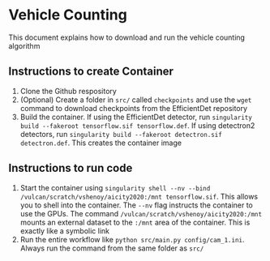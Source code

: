 # Vehicle Counting
This document explains how to download and run the vehicle counting algorithm

## Instructions to create Container
1. Clone the Github respository
2. (Optional) Create a folder in `src/` called `checkpoints` and use the `wget` command to download checkpoints from the EfficientDet repository 
3. Build the container. If using the EfficientDet detector, run `singularity build --fakeroot tensorflow.sif tensorflow.def`. If using detectron2 detectors, run `singularity build --fakeroot detectron.sif detectron.def`. This creates the container image

## Instructions to run code
1. Start the container using `singularity shell --nv --bind /vulcan/scratch/vshenoy/aicity2020:/mnt tensorflow.sif`. This allows you to shell into the container. The `--nv` flag instructs the container to use the GPUs. The command `/vulcan/scratch/vshenoy/aicity2020:/mnt` mounts an external dataset to the `:/mnt` area of the container. This is exactly like a symbolic link
2. Run the entire workflow like `python src/main.py config/cam_1.ini`. Always run the command from the same folder as `src/`